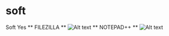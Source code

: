 # soft
Soft
Yes
** FILEZILLA **
![Alt text](https://raw.githubusercontent.com/juanmafx/soft/master/Filezilla.bmp "Progrma para cargar archivos, carpetas a un sitio web")
** NOTEPAD++ **
![Alt text](https://raw.githubusercontent.com/juanmafx/soft/master/notepadd%20captur.bmp "Progrma para editar Archivos modificar contenidosm, con el plug que se istala desde la plataforma PLUG-in Manager o se descarga el archivo, y se pega en la carpeta plug in")
